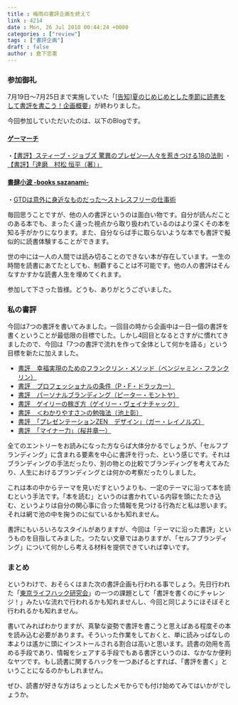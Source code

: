 ```yaml
---
title : 梅雨の書評企画を終えて
link : 4214
date : Mon, 26 Jul 2010 00:44:24 +0000
categories : ["review"]
tags : ["書評企画"]
draft : false
author : 倉下忠憲
---
```


<h3>参加御礼</h3>
7月19日～7月25日まで実施していた「<a href="https://rashita.net/blog/?p=4145">[告知]夏のじめじめとした季節に読書をして書評を書こう！企画概要</a>」が終わりました。

今回参加していただいたのは、以下のBlogです。

<h4><a href="http://kikakuguy.blog75.fc2.com/">ゲーマーチ</a></h4>
・<a href="http://kikakuguy.blog75.fc2.com/blog-entry-89.html">【書評】スティーブ・ジョブズ 驚異のプレゼン―人々を惹きつける18の法則</a>
・<a href="http://kikakuguy.blog75.fc2.com/blog-entry-88.html">【書評】「達磨　村松 恒平（著）」</a>
<h4><a href="http://sazanami.gekkoh.org/book/">書肆小波 -books sazanami-</a></h4>
・<a href="http://sazanami.gekkoh.org/book/index.php/archives/373">GTDは意外に身近なものだった～ストレスフリーの仕事術</a>

毎回思うことですが、他の人の書評というのは面白い物です。自分が読んだことのある本でも、まったく違った視点から取り扱われているのはより深くその本を知る手がかりになります。また、自分ならば手に取らないような本でも書評で擬似的に読書体験することができます。

世の中には一人の人間では読み切ることのできない本が存在しています。一生の時間を読書にあてたとしても、制覇することは不可能です。他の人の書評はそんなすかすかな読書人生を埋めてくれます。

参加して下さった皆様。どうも、ありがとうございました。
<h3>私の書評</h3>
今回は7つの書評を書いてみました。一回目の時から企画中は一日一個の書評を書くということが最低限の目標でした。しかし4回目となるとさすがに慣れてきましたので、今回は「7つの書評で流れを作って全体として何かを語る」という目標を新たに加えました。
<ul>
	<li><a href="https://rashita.net/blog/?p=4168">書評　幸福実現のためのフランクリン・メソッド（ベンジャミン・フランクリン）</a></li>
	<li><a href="https://rashita.net/blog/?p=4174">書評　プロフェッショナルの条件（P・F・ドラッカー）</a></li>
	<li><a href="https://rashita.net/blog/?p=4180">書評　パーソナルブランディング（ピーター・モントヤ）</a></li>
	<li><a href="https://rashita.net/blog/?p=4184">書評　ゲイリーの稼ぎ方（ゲイリー・ヴェイナチャック）</a></li>
	<li><a href="https://rashita.net/blog/?p=4195">書評　＜わかりやすさ＞の勉強法（池上彰）</a></li>
	<li><a href="https://rashita.net/blog/?p=4200">書評　「プレゼンテーションZEN　デザイン」（ガー・レイノルズ）</a></li>
	<li><a href="https://rashita.net/blog/?p=4209">書評　「マイナー力」（桜井章一）</a></li>
</ul>




全てのエントリーをお読みになった方ならば大体分かるでしょうが、「セルフブランディング」に含まれる要素を中心に書評を行った、という感じです。それはブランディングの手法だったり、別の物との比較でブランディングを考えてみたり、人生におけるブランディングとは何かの考察だったりしました。

これは本の中からテーマを見いだすというよりも、一定のテーマに沿って本を読むという手法です。「本を読む」というのは書かれている内容を頭にたたき込む、というよりは自分の関心事に合った情報を見つける行為だと私は思います。それは網で池の中を掬うのに似ているかも知れません。

書評にもいろいろなスタイルがありますが、今回は「テーマに沿った書評」というものを目指してみました。つたない文章ではありますが、「セルフブランディング」について何かしら考える材料を提供できていれば幸いです。

<h3>まとめ</h3>
というわけで、おそらくはまた次の書評企画も行われる事でしょう。先日行われた「<a href="http://tokyo.lifehacklabs.com/">東京ライフハック研究会</a>」の一つの課題として「書評を書くのにチャレンジ！」みたいな流れで行われるかも知れませんし、今回と同じようにほそぼそと行われるかも知れません。

書いてみればわかりますが、真摯な姿勢で書評を書こうと思えばある程度その本を読み込む必要があります。そういった作業をしておくと、単に読みっぱなしの本よりは遙かに頭にインストールされる割合は高いと思います。読書の効用を高める手段であり、情報をシェアする手段でもある書評というのは、なかなか便利なヤツです。もし読書に関するハックを一つあげるとすれば、「書評を書く」ということになるのかもしれません。

ぜひ、読書が好きな方はちょっとしたメモからでも付け始めてみてはいかがでしょうか。
